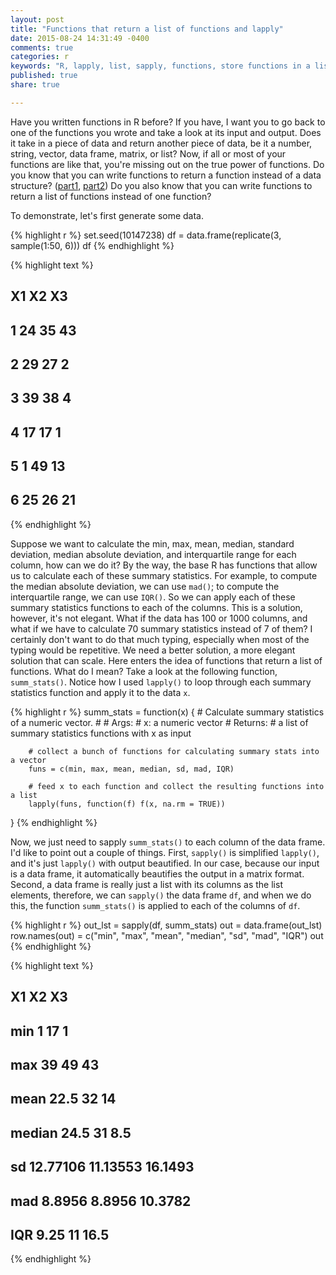 ```yaml
---
layout: post
title: "Functions that return a list of functions and lapply"
date: 2015-08-24 14:31:49 -0400
comments: true
categories: r
keywords: "R, lapply, list, sapply, functions, store functions in a list"
published: true
share: true

---
```


Have you written functions in R before? If you have, I want you to go back to one of the functions you wrote and take a look at its input and output. Does it take in a piece of data and return another piece of data, be it a number, string, vector, data frame, matrix, or list? Now, if all or most of your functions are like that, you're missing out on the true power of functions. Do you know that you can write functions to return a function instead of a data structure? ([part1](http://masterr.org/r/functions-that-return-functions/), [part2](http://masterr.org/r/functions-that-return-functions-part-2/)) Do you also know that you can write functions to return a list of functions instead of one function?

To demonstrate, let's first generate some data. 

{% highlight r %}
set.seed(10147238)
df = data.frame(replicate(3, sample(1:50, 6)))
df
{% endhighlight %}



{% highlight text %}
##   X1 X2 X3
## 1 24 35 43
## 2 29 27  2
## 3 39 38  4
## 4 17 17  1
## 5  1 49 13
## 6 25 26 21
{% endhighlight %}

Suppose we want to calculate the min, max, mean, median, standard deviation, median absolute deviation, and interquartile range for each column, how can we do it? By the way, the base R has functions that allow us to calculate each of these summary statistics. For example, to compute the median absolute deviation, we can use `mad()`; to compute the interquartile range, we can use `IQR()`. So we can apply each of these summary statistics functions to each of the columns. This is a solution, however, it's not elegant. What if the data has 100 or 1000 columns, and what if we have to calculate 70 summary statistics instead of 7 of them? I certainly don't want to do that much typing, especially when most of the typing would be repetitive. We need a better solution, a more elegant solution that can scale. Here enters the idea of functions that return a list of functions. What do I mean? Take a look at the following function, `summ_stats()`. Notice how I used `lapply()` to loop through each summary statistics function and apply it to the data `x`.


{% highlight r %}
summ_stats = function(x) {
        # Calculate summary statistics of a numeric vector.
        #
        # Args:
        #       x: a numeric vector
        # Returns:
        #       a list of summary statistics functions with x as input
        
        # collect a bunch of functions for calculating summary stats into a vector
        funs = c(min, max, mean, median, sd, mad, IQR)
        
        # feed x to each function and collect the resulting functions into a list
        lapply(funs, function(f) f(x, na.rm = TRUE))
}
{% endhighlight %}

Now, we just need to sapply `summ_stats()` to each column of the data frame. I'd like to point out a couple of things. First, `sapply()` is simplified `lapply()`, and it's just `lapply()` with output beautified. In our case, because our input is a data frame, it automatically beautifies the output in a matrix format. Second, a data frame is really just a list with its columns as the list elements, therefore, we can `sapply()` the data frame `df`, and when we do this, the function `summ_stats()` is applied to each of the columns of `df`. 


{% highlight r %}
out_lst = sapply(df, summ_stats)
out = data.frame(out_lst)
row.names(out) = c("min", "max", "mean", "median", "sd", "mad", "IQR")
out
{% endhighlight %}



{% highlight text %}
##              X1       X2      X3
## min           1       17       1
## max          39       49      43
## mean       22.5       32      14
## median     24.5       31     8.5
## sd     12.77106 11.13553 16.1493
## mad      8.8956   8.8956 10.3782
## IQR        9.25       11    16.5
{% endhighlight %}
